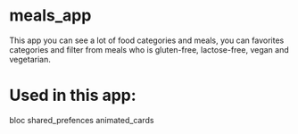 # meals_app

This app you can see a lot of food categories and meals, you can favorites categories and filter from meals who is gluten-free, lactose-free, vegan and vegetarian.


# Used in this app:

bloc
shared_prefences
animated_cards
